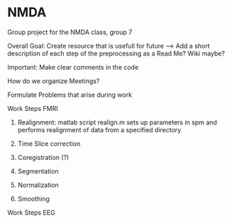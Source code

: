 # NMDA
Group project for the NMDA class, group 7

Overall Goal: 
Create resource that is usefull for future 
--> Add a short description of each step of the preprocessing as a Read Me? Wiki maybe? 

Important: Make clear comments in the code 

How do we organize Meetings? 

Formulate Problems that arise during work 

Work Steps FMRI 
1. Realignment: 
   matlab script realign.m sets up parameters in spm and performs realignment of data from a specified directory
   
2. Time Slice correction 

3. Coregistration (?)

4. Segmentation

5. Normalization

6. Smoothing


Work Steps EEG 


